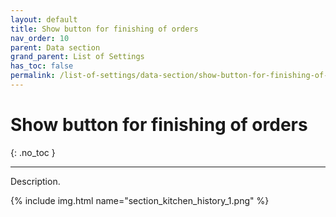 ```yaml
---
layout: default
title: Show button for finishing of orders
nav_order: 10
parent: Data section
grand_parent: List of Settings
has_toc: false
permalink: /list-of-settings/data-section/show-button-for-finishing-of-orders
---
```


# Show button for finishing of orders
{: .no_toc }

---

Description.

{% include img.html name="section_kitchen_history_1.png" %}
